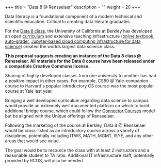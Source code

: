 +++
title = "Data 8 @ Rensselaer"
description = ""
weight = 20
+++


Data literacy is a foundational component of a modern technical and scientific education. Critical to creating data literate graduates.

For the [Data 8 class](http://data8.org), the University of California at Berkley has developed an open [curriculum]() and extensive teaching infrastructure ([online textbook](https://www.inferentialthinking.com), [auto-grader](https://okpy.org), [Jupyter-based cloud computing infrastructure for data science](https://github.com/jupyterhub/zero-to-jupyterhub-k8s)) created the worlds largest data science class.

**This proposal suggests creating an instance of the Data 8 class @ Rensselaer. All materials for the Data 8 course have been released under a compatible Creative Commons license.**

Sharing of highly developed classes from one university to another has had a positive impact in other cases. For example, CS50 @ Yale-companion course to Harvard's popular introductory CS course-was the most popular course at Yale last year.

Bringing a well developed curriculum regarding data science to campus would provide an extremely well documented platform on which to build additional bridge course, which could follow the [Connector Courses](http://data.berkeley.edu/topics/connector-courses) model but be aligned with the Unique offerings of Rensselaer.

Following the marketing of the course at Berkley, Data 8 @ Rensselaer would be cross-listed as an introductory course across a variety of disciplines, potentially including ITWS, MATH, MGMT, ISYE, and any other areas that would see value.

The goal would be to resource the class with at least 2 instructors and a reasonable student to TA ratio. Additional IT infrastructure staff, potentially provided by RCOS, will also be needed.
